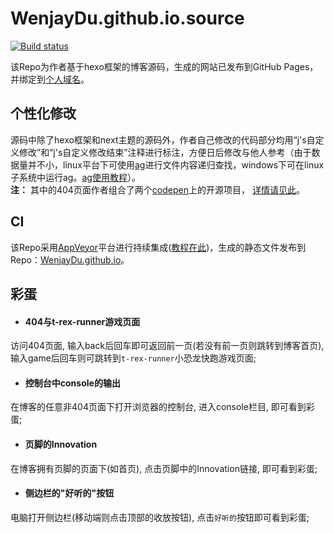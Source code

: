 WenjayDu.github.io.source 
=========================
[![Build status](https://ci.appveyor.com/api/projects/status/murap11qa8qch2sh?svg=true)](https://ci.appveyor.com/project/WenjayDu/vanjaydo-github-io-source)


该Repo为作者基于hexo框架的博客源码，生成的网站已发布到GitHub Pages，并绑定到[个人域名](http://blog.safeandsound.cn)。

## 个性化修改
源码中除了hexo框架和next主题的源码外，作者自己修改的代码部分均用“j's自定义修改”和“j's自定义修改结束”注释进行标注，方便日后修改与他人参考（由于数据量并不小，linux平台下可使用[ag](https://github.com/ggreer/the_silver_searcher)进行文件内容递归查找，windows下可在linux子系统中运行ag。[ag使用教程](https://blog.safeandsound.cn/memo/#2017-10-18)）。<br>
**注：** 其中的404页面作者组合了两个[codepen](https://codepen.io/)上的开源项目， [详情请见此](https://github.com/WenjayDu/front-end-repos/tree/master/404)。

## CI
该Repo采用[AppVeyor](https://ci.appveyor.com/projects)平台进行持续集成([教程在此](https://blog.safeandsound.cn/post/Introduction2Appveyor.html))，生成的静态文件发布到 Repo：[WenjayDu.github.io](https://github.com/WenjayDu/WenjayDu.github.io)。

## 彩蛋
* #### 404与t-rex-runner游戏页面
访问404页面, 输入back后回车即可返回前一页(若没有前一页则跳转到博客首页), 输入game后回车则可跳转到`t-rex-runner`小恐龙快跑游戏页面;

* #### 控制台中console的输出
在博客的任意非404页面下打开浏览器的控制台, 进入console栏目, 即可看到彩蛋;

* #### 页脚的Innovation
在博客拥有页脚的页面下(如首页), 点击页脚中的Innovation链接, 即可看到彩蛋;

* #### 侧边栏的"好听的"按钮
电脑打开侧边栏(移动端则点击顶部的收放按钮), 点击`好听的`按钮即可看到彩蛋;
